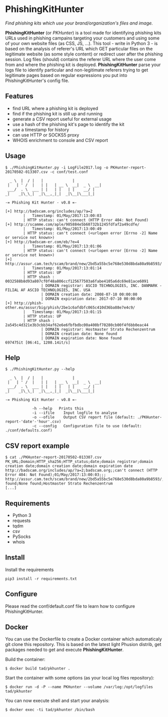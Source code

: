 # PhishingKitHunter
*Find phishing kits which use your brand/organization's files and image.*

**PhishingKitHunter** (or *PKHunter*) is a tool made for identifying phishing kits URLs used in phishing campains targeting your customers and using some of your own website files (as CSS, JS, ...).
This tool - write in Python 3 - is based on the analysis of referer's URL which GET particular files on the legitimate website (as some style content) or redirect user after the phishing session. Log files (should) contains the referer URL where the user come from and where the phishing kit is deployed.
**PhishingKitHunter** parse your logs file to identify particular and non-legitimate referers trying to get legitimate pages based on regular expressions you put into PhishingKitHunter's config file.

## Features
- find URL where a phishing kit is deployed
- find if the phishing kit is still up and running
- generate a CSV report useful for external usage
- use a hash of the phishing kit's page to identify the kit
- use a timestamp for history
- can use HTTP or SOCKS5 proxy
- WHOIS enrichment to console and CSV report

## Usage
~~~
$ ./PhishingKitHunter.py -i LogFile2017.log -o PKHunter-report-20170502-013307.csv -c conf/test.conf

  _ \  |  / |   |             |            
 |   | ' /  |   | |   | __ \  __|  _ \  __|
 ___/  . \  ___ | |   | |   | |    __/ |   
_|    _|\_\_|  _|\__,_|_|  _|\__|\___|_|   

-= Phishing Kit Hunter - v0.8 =-

[+] http://badscam.org/includes/ap/?a=2
		|   Timestamp: 01/May/2017:13:00:03
		| HTTP status: can't connect (HTTP Error 404: Not Found)
[+] http://scamme.com/aple/985884e5b60732b1245fdfaf2a49cdfe/
		|   Timestamp: 01/May/2017:13:00:49
		| HTTP status: can't connect (<urlopen error [Errno -2] Name or service not known>)
[+] http://badscam-er.com/eb/?e=4
		|   Timestamp: 01/May/2017:13:01:06
		| HTTP status: can't connect (<urlopen error [Errno -2] Name or service not known>)
[+] http://assur.cam.tech/scam/brand/new/2bd5a55bc5e768e530d8bda80a9b8593/
		|   Timestamp: 01/May/2017:13:01:14
		| HTTP status: UP
		| HTTP shash : 0032588b8d93a807cf0f48a806ccf125677503a6fabe4105a6dc69e81ace6091
                | DOMAIN registrar: ASCIO TECHNOLOGIES, INC. DANMARK - FILIAL AF ASCIO TECHNOLOGIES, INC. USA
                | DOMAIN creation date: 2008-07-10 00:00:00
                | DOMAIN expiration date: 2017-07-10 00:00:00
[+] http://phish-other.eu/assur/big/phish/2be1c6afdbfc065c410d36ba88e7e4c9/
		|   Timestamp: 01/May/2017:13:01:15
		| HTTP status: UP
		| HTTP shash : 2a545c4d321e3b3cbb34af62e6e6fbfbdbc00a400bf70280cb00f4f6bb0eac44
                | DOMAIN registrar: Hostmaster Strato Rechenzentrum
                | DOMAIN creation date: None found
                | DOMAIN expiration date: None found
697475it [06:41, 1208.14it/s]
~~~

## Help
~~~
$ ./PhishingKitHunter.py --help

  _ \  |  / |   |             |            
 |   | ' /  |   | |   | __ \  __|  _ \  __|
 ___/  . \  ___ | |   | |   | |    __/ |   
_|    _|\_\_|  _|\__,_|_|  _|\__|\___|_|    

-= Phishing Kit Hunter - v0.8 =-

			-h --help   Prints this
			-i --ifile    Input logfile to analyse
			-o --ofile    Output CSV report file (default: ./PKHunter-report-'date'-'hour'.csv)
			-c --config   Configuration file to use (default: ./conf/defaults.conf)
~~~

## CSV report example
~~~
$ cat ./PKHunter-report-20170502-013307.csv
PK_URL;Domain;HTTP_sha256;HTTP_status;date;domain registrar;domain creation date;domain creation date;domain expiration date
http://badscam.org/includes/ap/?a=2;badscam.org;;can't connect (HTTP Error 404: Not Found);01/May/2017:13:00:03;;;
http://assur.cam.tech/scam/brand/new/2bd5a55bc5e768e530d8bda80a9b8593/;assur.cam.tech;0032588b8d93a807cf0f48a806ccf125677503a6fabe4105a6dc69e81ace6091;UP;01/May/2017:13:01:14;None found;None found;Hostmaster Strato Rechenzentrum
[...]
~~~

## Requirements
* Python 3
* requests
* tqdm
* csv
* PySocks
* whois

## Install
Install the requirements
~~~
pip3 install -r requirements.txt
~~~

## Configure
Please read the conf/default.conf file to learn how to configure PhishingKitHunter.

## Docker
You can use the Dockerfile to create a Docker container which automaticaly git clone this repository.
This is based on the latest light Phusion distrib, get packages needed to get and execute **PhishingKitHunter**.

Build the container:
~~~
$ docker build tad/pkhunter .
~~~

Start the container with some options (as your local log files repository):
~~~
$ docker run -d -P --name PKHunter --volume /var/log:/opt/logfiles tad/pkhunter
~~~

You can now execute  shell and start your analysis:
~~~
$ docker exec -ti tad/pkhunter /bin/bash
~~~
